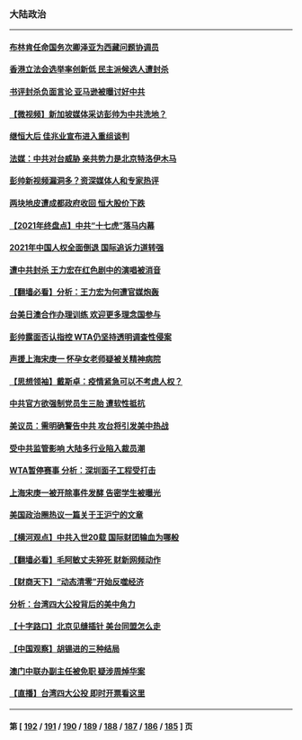### 大陆政治
---
#### [布林肯任命国务次卿泽亚为西藏问题协调员](../../pages/ncid277/n13449120.md) 
#### [香港立法会选举率创新低 民主派候选人遭封杀](../../pages/ncid277/n13448768.md) 
#### [书评封杀负面言论 亚马逊被曝讨好中共](../../pages/ncid277/n13448949.md) 
#### [【微视频】新加坡媒体采访彭帅为中共洗地？](../../pages/ncid277/n13448510.md) 
#### [继恒大后 佳兆业宣布进入重组谈判](../../pages/ncid277/n13448911.md) 
#### [法媒：中共对台威胁 亲共势力是北京特洛伊木马](../../pages/ncid277/n13448777.md) 
#### [彭帅新视频漏洞多？资深媒体人和专家热评](../../pages/ncid277/n13448312.md) 
#### [两块地皮遭成都政府收回 恒大股价下跌](../../pages/ncid277/n13448642.md) 
#### [【2021年终盘点】中共“十七虎”落马内幕](../../pages/ncid277/n13447984.md) 
#### [2021年中国人权全面倒退 国际追诉力道转强](../../pages/ncid277/n13447937.md) 
#### [遭中共封杀 王力宏在红色剧中的演唱被消音](../../pages/ncid277/n13447823.md) 
#### [【翻墙必看】分析：王力宏为何遭官媒炮轰](../../pages/ncid277/n13447506.md) 
#### [台美日澳合作办理训练 欢迎更多理念国参与](../../pages/ncid277/n13447487.md) 
#### [彭帅露面否认指控 WTA仍坚持透明调查性侵案](../../pages/ncid277/n13447326.md) 
#### [声援上海宋庚一 怀孕女老师疑被关精神病院](../../pages/ncid277/n13447379.md) 
#### [【思想领袖】戴斯卓：疫情紧急可以不考虑人权？](../../pages/ncid277/n13441768.md) 
#### [中共官方欲强制党员生三胎 遭软性抵抗](../../pages/ncid277/n13445377.md) 
#### [美议员：需明确警告中共 攻台将引发美中热战](../../pages/ncid277/n13447088.md) 
#### [受中共监管影响 大陆多行业陷入裁员潮](../../pages/ncid277/n13446859.md) 
#### [WTA暂停赛事 分析：深圳面子工程受打击](../../pages/ncid277/n13446566.md) 
#### [上海宋庚一被开除事件发酵 告密学生被曝光](../../pages/ncid277/n13446060.md) 
#### [美国政治圈热议一篇关于王沪宁的文章](../../pages/ncid277/n13445915.md) 
#### [【横河观点】中共入世20载 国际财团输血为哪般](../../pages/ncid277/n13445961.md) 
#### [【翻墙必看】毛阿敏丈夫猝死 财新网频动作](../../pages/ncid277/n13445981.md) 
#### [【财商天下】“动态清零”开始反噬经济](../../pages/ncid277/n13445938.md) 
#### [分析：台湾四大公投背后的美中角力](../../pages/ncid277/n13445697.md) 
#### [【十字路口】北京见缝插针 美台同盟怎么走](../../pages/ncid277/n13445442.md) 
#### [【中国观察】胡锡进的三种结局](../../pages/ncid277/n13445040.md) 
#### [澳门中联办副主任被免职 疑涉周焯华案](../../pages/ncid277/n13445131.md) 
#### [【直播】台湾四大公投 即时开票看这里](../../pages/ncid277/n13445116.md) 

---
#### 第 [ [192](./192.md) / [191](./191.md) / [190](./190.md) / [189](./189.md) / [188](./188.md) / [187](./187.md) / [186](./186.md) / [185](./185.md) ] 页

